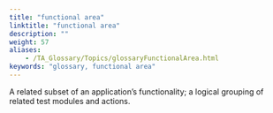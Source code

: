 ```yaml
--- 
title: "functional area"
linktitle: "functional area"
description: ""
weight: 57
aliases: 
    - /TA_Glossary/Topics/glossaryFunctionalArea.html
keywords: "glossary, functional area"
---
```


A related subset of an application’s functionality; a logical grouping of related test modules and actions.


